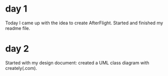 # day 1
Today I came up with the idea to create AfterFlight.
Started and finished my readme file.

# day 2
Started with my design document: created a UML class diagram with creately(.com).

